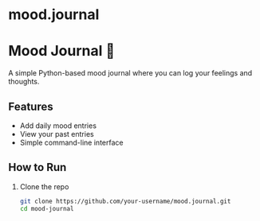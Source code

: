 # mood.journal
# Mood Journal 📝  

A simple Python-based mood journal where you can log your feelings and thoughts.  

## Features  
- Add daily mood entries  
- View your past entries  
- Simple command-line interface  

## How to Run  
1. Clone the repo  
   ```bash
   git clone https://github.com/your-username/mood.journal.git
   cd mood-journal
